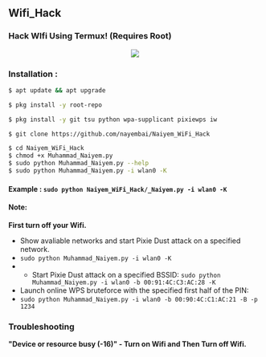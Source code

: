 ## Wifi_Hack
### Hack WIfi Using Termux! (Requires Root)

<p align="center"><img src="https://i.ibb.co/5cPyw37/IMG-20240219-WA0007.jpg"></p>

### Installation :

```bash
$ apt update && apt upgrade

$ pkg install -y root-repo

$ pkg install -y git tsu python wpa-supplicant pixiewps iw

$ git clone https://github.com/nayembai/Naiyem_WiFi_Hack

$ cd Naiyem_WiFi_Hack
$ chmod +x Muhammad_Naiyem.py
$ sudo python Muhammad_Naiyem.py --help
$ sudo python Muhammad_Naiyem.py -i wlan0 -K
```

#### Example : `sudo python Naiyem_WiFi_Hack/_Naiyem.py -i wlan0 -K`

#### Note: 
**First turn off your Wifi.**
- Show avaliable networks and start Pixie Dust attack on a specified network.
- `sudo python Muhammad_Naiyem.py -i wlan0 -K`
- - Start Pixie Dust attack on a specified BSSID:
`sudo python Muhammad_Naiyem.py -i wlan0 -b 00:91:4C:C3:AC:28 -K`
- Launch online WPS bruteforce with the specified first half of the PIN:
- `sudo python Muhammad_Naiyem.py -i wlan0 -b 00:90:4C:C1:AC:21 -B -p 1234`
### Troubleshooting
**"Device or resource busy (-16)" - Turn on Wifi and Then Turn off Wifi.**
